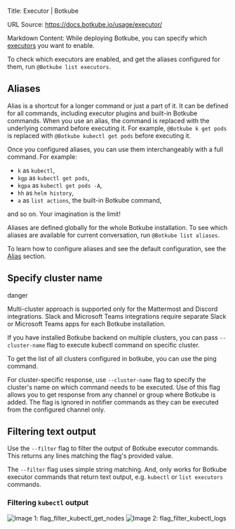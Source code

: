 Title: Executor | Botkube

URL Source: https://docs.botkube.io/usage/executor/

Markdown Content:
While deploying Botkube, you can specify which [executors](https://docs.botkube.io/configuration/executor) you want to enable.

To check which executors are enabled, and get the aliases configured for them, run `@Botkube list executors`.

Aliases[​](#aliases "Direct link to Aliases")
---------------------------------------------

Alias is a shortcut for a longer command or just a part of it. It can be defined for all commands, including executor plugins and built-in Botkube commands. When you use an alias, the command is replaced with the underlying command before executing it. For example, `@Botkube k get pods` is replaced with `@Botkube kubectl get pods` before executing it.

Once you configured aliases, you can use them interchangeably with a full command. For example:

*   `k` as `kubectl`,
*   `kgp` as `kubectl get pods`,
*   `kgpa` as `kubectl get pods -A`,
*   `hh` as `helm history`,
*   `a` as `list actions`, the built-in Botkube command,

and so on. Your imagination is the limit!

Aliases are defined globally for the whole Botkube installation. To see which aliases are available for current conversation, run `@Botkube list aliases`.

To learn how to configure aliases and see the default configuration, see the [Alias](https://docs.botkube.io/configuration/alias) section.

Specify cluster name[​](#specify-cluster-name "Direct link to Specify cluster name")
------------------------------------------------------------------------------------

danger

Multi-cluster approach is supported only for the Mattermost and Discord integrations. Slack and Microsoft Teams integrations require separate Slack or Microsoft Teams apps for each Botkube installation.

If you have installed Botkube backend on multiple clusters, you can pass `--cluster-name` flag to execute kubectl command on specific cluster.

To get the list of all clusters configured in botkube, you can use the ping command.

For cluster-specific response, use `--cluster-name` flag to specify the cluster's name on which command needs to be executed. Use of this flag allows you to get response from any channel or group where Botkube is added. The flag is ignored in notifier commands as they can be executed from the configured channel only.

Filtering text output[​](#filtering-text-output "Direct link to Filtering text output")
---------------------------------------------------------------------------------------

Use the `--filter` flag to filter the output of Botkube executor commands. This returns any lines matching the flag's provided value.

The `--filter` flag uses simple string matching. And, only works for Botkube executor commands that return text output, e.g. `kubectl` or `list executors` commands.

### Filtering `kubectl` output[​](#filtering-kubectl-output "Direct link to filtering-kubectl-output")

![Image 1: flag_filter_kubectl_get_nodes](https://docs.botkube.io/assets/images/flag_filter_kubectl_get_nodes-16a8e267dffa5c29c4f0cb53d549bbe9.png) ![Image 2: flag_filter_kubectl_logs](https://docs.botkube.io/assets/images/flag_filter_kubectl_logs-3740479b57c49363f90ba706f516d758.png)
